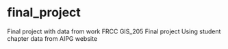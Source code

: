 # final_project
Final project with data from work
FRCC GIS_205 Final project
Using student chapter data from AIPG website
